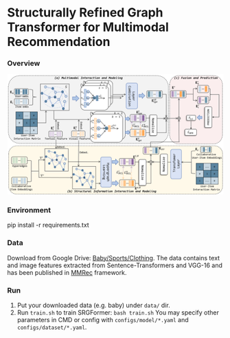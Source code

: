 # Structurally Refined Graph Transformer for Multimodal Recommendation

### Overview

<img src="img/framework.jpg" width="900">

### Environment

pip install -r requirements.txt

### Data

Download from Google Drive: [Baby/Sports/Clothing](https://drive.google.com/drive/folders/1BxObpWApHbGx9jCQGc8z52cV3t9_NE0f?usp=sharing).
The data contains text and image features extracted from Sentence-Transformers and VGG-16 and has been published in [MMRec](https://github.com/enoche/MMRec) framework.

### Run

1. Put your downloaded data (e.g. baby) under `data/` dir.
2. Run `train.sh` to train SRGFormer:
    `bash train.sh`
You may specify other parameters in CMD or config with `configs/model/*.yaml` and `configs/dataset/*.yaml`. 
